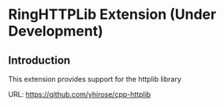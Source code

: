 # RingHTTPLib Extension (Under Development)

## Introduction

This extension provides support for the httplib library

URL: https://github.com/yhirose/cpp-httplib